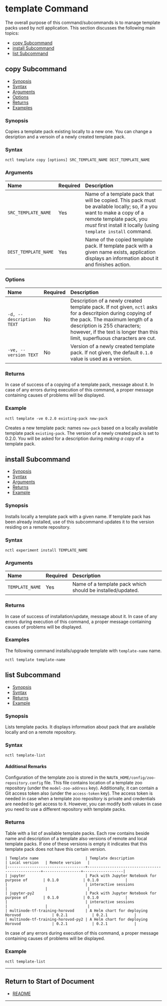 # template Command

The overall purpose of this command/subcommands is to manage template packs used by nctl application. This section discusses the following main topics: 

 - [copy Subcommand](#copy-subcommand)
 - [install Subcommand](#install-subcommand)  
 - [list Subcommand](#list-subcommand)
 
 
## copy Subcommand
 
 - [Synopsis](#synopsis)
 - [Syntax](#syntax)
 - [Arguments](#arguments)  
 - [Options](#options)
 - [Returns](#returns)
 - [Examples](#examples)  
  
 ### Synopsis
 
Copies a template pack existing locally to a new one. You can change a desription and a versoin of a newly created template pack.
 
 ### Syntax
 
 `nctl template copy [options] SRC_TEMPLATE_NAME DEST_TEMPLATE_NAME `
 
 
 ### Arguments
 
 | Name | Required | Description |
 |:--- |:--- |:--- |
 |`SRC_TEMPLATE_NAME` | Yes | Name of a template pack that will be copied. This pack must be available locally; so, if a you want to make a copy of a remote template pack, you _must_ first install it locally (using `template install` command. |
 |`DEST_TEMPLATE_NAME` | Yes | Name of the copied template pack. If template pack with a given name exists, application displays an information about it and finishes action. |
 
 
 ### Options
 
 | Name | Required | Description | 
 |:--- |:--- |:--- |
 |`-d, --description TEXT` | No | Description of a newly created template pack. If not given, `nctl` asks for a descritpion during copying of the pack. The maximum length of a description is 255 characters; however, if the text is longer than this limit, superfluous characters are cut.|
 |`-ve, --version TEXT`| No | Version of a newly created template pack. If not given, the default `0.1.0` value is used as a version. |
 
 
 ### Returns
 
In case of success of a copying of a template pack, message about it.
In case of any errors during execution of this command, a proper message containing causes of problems will be displayed.
     
 ### Example
 
 `nctl template -ve 0.2.0 existing-pack new-pack`  
 
 Creates a new template pack: names `new-pack` based on a locally available template pack `existing-pack`. The version
 of a newly created pack is set to 0.2.0. You will be asked for a description during _making a copy_ of a template pack.


## install Subcommand

- [Synopsis](#synopsis_list)
- [Syntax](#syntax_list)
- [Arguments](#arguments)
- [Returns](#returns_list)
- [Example](#example_list)  

### <a name="synopsis_list"></a>Synopsis

Installs locally a template pack with a given name. If template pack has been already installed, use of this subcommand
updates it to the version residing on a remote repository.  

### <a name="syntax_list"></a>Syntax

`nctl experiment install TEMPLATE_NAME`  

### <a name="arguments"></a>Arguments
 
 | Name | Required | Description |
 |:--- |:--- |:--- |
 |`TEMPLATE_NAME` | Yes | Name of a template pack which should be installed/updated. |

###  <a name="returns_list"> </a> Returns

In case of success of installation/update, message about it.
In case of any errors during execution of this command, a proper message containing causes of problems will be displayed.

###  <a name="example_list"> </a> Examples

The following command installs/upgrade template with `template-name` name.

`nctl template template-name`

## list Subcommand

- [Synopsis](#synopsis_cancel)  
- [Syntax](#syntax_cancel)
- [Returns](#returns_cancel)
- [Example](#example_cancel)  

### <a name="synopsis_cancel"></a> Synopsis

Lists template packs. It displays information about pack that are available locally and on a remote repository. 

### <a name="syntax_cancel"> </a> Syntax

`nctl template-list`

#### Additional Remarks

Configuration of the template zoo is stored in the `NAUTA_HOME/config/zoo-repository.config` file. This file 
contains location of a template zoo repository (under the `model-zoo-address` key). Additionally, it can contain
a Git access token also (under the `access-token` key). The access token is needed in case when a template zoo repository
is private and credentials are needed to get access to it. However, you can modify both values in case you need to use a different repository with template packs. 

### <a name="returns_cancel"></a>  Returns

Table with a list of available template packs. Each row contains beside name and description of a template also 
versions of remote and local template packs. If one of these versions is empty it indicates that this template pack
does not have this certain version.

<!-- language: lang-none -->

    | Template name                     | Template description                            | Local version   | Remote version   |
    |-----------------------------------+-------------------------------------------------+-----------------+------------------|
    | jupyter                           | Pack with Jupyter Notebook for purpose of       | 0.1.0           | 0.1.0            |
    |                                   | interactive sessions                            |                 |                  |
    | jupyter-py2                       | Pack with Jupyter Notebook for purpose of       | 0.1.0           | 0.1.0            |
    |                                   | interactive sessions                            |                 |                  |
    | multinode-tf-training-horovod     | A Helm chart for deploying Horovod              | 0.2.1           | 0.2.1            |
    | multinode-tf-training-horovod-py2 | A Helm chart for deploying Horovod              | 0.2.1           | 0.2.1            |


In case of any errors during execution of this command, a proper message containing causes of problems will be displayed. 

### <a name="example_cancel"></a>  Example

`nctl template-list`

----------------------

## Return to Start of Document

* [README](../README.md)

----------------------

